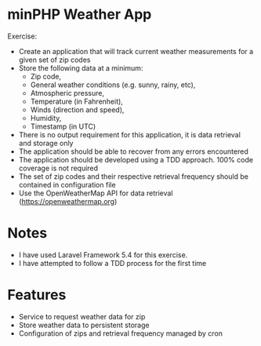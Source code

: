 # minPHP Weather App #

Exercise:

- Create an application that will track current weather measurements for a given set of zip codes
- Store the following data at a minimum:
    - Zip code,
    - General weather conditions (e.g. sunny, rainy, etc),
    - Atmospheric pressure,
    - Temperature (in Fahrenheit),
    - Winds (direction and speed),
    - Humidity,
    - Timestamp (in UTC)
- There is no output requirement for this application, it is data retrieval and storage only
- The application should be able to recover from any errors encountered
- The application should be developed using a TDD approach. 100% code coverage is not required
- The set of zip codes and their respective retrieval frequency should be contained in configuration file
- Use the OpenWeatherMap API for data retrieval (https://openweathermap.org)

# Notes
- I have used Laravel Framework 5.4 for this exercise.
- I have attempted to follow a TDD process for the first time

# Features
- Service to request weather data for zip
- Store weather data to persistent storage
- Configuration of zips and retrieval frequency managed by cron